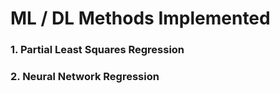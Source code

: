 # ML / DL Methods Implemented
### 1. Partial Least Squares Regression
### 2. Neural Network Regression
